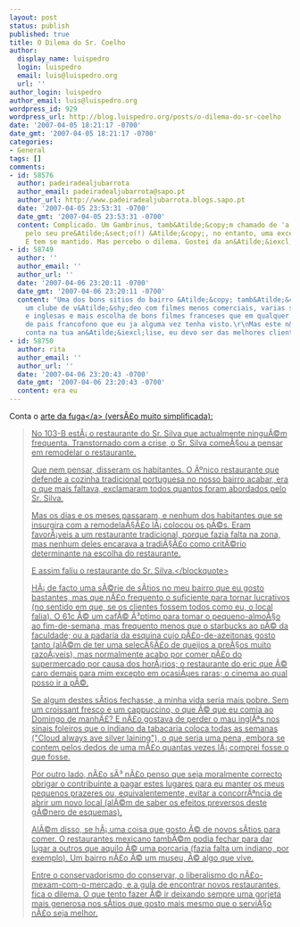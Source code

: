 ```yaml
---
layout: post
status: publish
published: true
title: O Dilema do Sr. Coelho
author:
  display_name: luispedro
  login: luispedro
  email: luis@luispedro.org
  url: ''
author_login: luispedro
author_email: luis@luispedro.org
wordpress_id: 929
wordpress_url: http://blog.luispedro.org/posts/o-dilema-do-sr-coelho
date: '2007-04-05 18:21:17 -0700'
date_gmt: '2007-04-05 18:21:17 -0700'
categories:
- General
tags: []
comments:
- id: 58576
  author: padeiradealjubarrota
  author_email: padeiradealjubarrota@sapo.pt
  author_url: http://www.padeiradealjubarrota.blogs.sapo.pt
  date: '2007-04-05 23:53:31 -0700'
  date_gmt: '2007-04-05 23:53:31 -0700'
  content: Complicado. Um Gambrinus, tamb&Atilde;&copy;m chamado de 'a ourivesaria'
    pelo seu pre&Atilde;&sect;o(!) &Atilde;&copy;, no entanto, uma excelente marca.
    E tem se mantido. Mas percebo o dilema. Gostei da an&Atilde;&iexcl;lise.
- id: 58749
  author: ''
  author_email: ''
  author_url: ''
  date: '2007-04-06 23:20:11 -0700'
  date_gmt: '2007-04-06 23:20:11 -0700'
  content: "Uma dos bons sitios do bairro &Atilde;&copy; tamb&Atilde;&copy;m o HeadsTogether,
    um clube de v&Atilde;&shy;deo com filmes menos comerciais, varias series americanas
    e inglesas e mais escolha de bons filmes franceses que em qualquer clube de v&Atilde;&shy;deo
    de pais francofono que eu ja alguma vez tenha visto.\r\nMas este n&Atilde;&pound;o
    conta na tua an&Atilde;&iexcl;lise, eu devo ser das melhores clientes..."
- id: 58750
  author: rita
  author_email: ''
  author_url: ''
  date: '2007-04-06 23:20:43 -0700'
  date_gmt: '2007-04-06 23:20:43 -0700'
  content: era eu
---
```

<p>Conta o <a href="http:&#47;&#47;aartedafuga.blogspot.com&#47;2007&#47;04&#47;cenas-do-conde-redondo.html">arte da fuga<&#47;a> (vers&Atilde;&pound;o muito simplificada):</p>
<blockquote><p>No 103-B est&Atilde;&iexcl; o restaurante do Sr. Silva que actualmente ningu&Atilde;&copy;m frequenta. Transtornado com a crise, o Sr. Silva come&Atilde;&sect;ou a pensar em remodelar o restaurante.</p>
<p>Que nem pensar, disseram os habitantes. O &Atilde;&ordm;nico restaurante que defende a cozinha tradicional portuguesa no nosso bairro acabar, era o que mais faltava, exclamaram todos quantos foram abordados pelo Sr. Silva.</p>
<p>Mas os dias e os meses passaram, e nenhum dos habitantes que se insurgira com a remodela&Atilde;&sect;&Atilde;&pound;o l&Atilde;&iexcl; colocou os p&Atilde;&copy;s. Eram favor&Atilde;&iexcl;veis a um restaurante tradicional, porque fazia falta na zona, mas nenhum deles encarava a tradi&Atilde;&sect;&Atilde;&pound;o como crit&Atilde;&copy;rio determinante na escolha do restaurante.</p>
<p>E assim faliu o restaurante do Sr. Silva.<&#47;blockquote>
<p>H&Atilde;&iexcl; de facto uma s&Atilde;&copy;rie de s&Atilde;&shy;tios no meu bairro que eu gosto bastantes, mas que n&Atilde;&pound;o frequento o suficiente para tornar lucrativos (no sentido em que, se os clientes fossem todos como eu, o local falia). O 61c &Atilde;&copy; um caf&Atilde;&copy; &Atilde;&sup3;ptimo para tomar o pequeno-almo&Atilde;&sect;o ao fim-de-semana, mas frequento menos que o starbucks ao p&Atilde;&copy; da faculdade; ou a padaria da esquina cujo p&Atilde;&pound;o-de-azeitonas gosto tanto (al&Atilde;&copy;m de ter uma selec&Atilde;&sect;&Atilde;&pound;o de queijos a pre&Atilde;&sect;os muito razo&Atilde;&iexcl;veis), mas normalmente acabo por comer p&Atilde;&pound;o do supermercado por causa dos hor&Atilde;&iexcl;rios; o restaurante do eric que &Atilde;&copy; caro demais para mim excepto em ocasi&Atilde;&micro;es raras; o cinema ao qual posso ir a p&Atilde;&copy;.</p>
<p>Se algum destes s&Atilde;&shy;tios fechasse, a minha vida seria mais pobre. Sem um croissant fresco e um cappuccino, o que &Atilde;&copy; que eu comia ao Domingo de manh&Atilde;&pound;? E n&Atilde;&pound;o gostava de perder o mau ingl&Atilde;&ordf;s nos sinais foleiros que o indiano da tabacaria coloca todas as semanas ("Cloud always ave silver laining"), o que seria uma pena, embora se contem pelos dedos de uma m&Atilde;&pound;o quantas vezes l&Atilde;&iexcl; comprei fosse o que fosse.</p>
<p>Por outro lado, n&Atilde;&pound;o s&Atilde;&sup3; n&Atilde;&pound;o penso que seja moralmente correcto obrigar o contribuinte a pagar estes lugares para eu manter os meus pequenos prazeres ou, equivalentemente, evitar a concorr&Atilde;&ordf;ncia de abrir um novo local (al&Atilde;&copy;m de saber os efeitos preversos deste g&Atilde;&copy;nero de esquemas).</p>
<p>Al&Atilde;&copy;m disso, se h&Atilde;&iexcl; uma coisa que gosto &Atilde;&copy; de novos s&Atilde;&shy;tios para comer. O restaurantes mexicano tamb&Atilde;&copy;m podia fechar para dar lugar a outros que aquilo &Atilde;&copy; uma porcaria (fazia falta um indiano, por exemplo). Um bairro n&Atilde;&pound;o &Atilde;&copy; um museu, &Atilde;&copy; algo que vive.</p>
<p>Entre o conservadorismo do conservar, o liberalismo do n&Atilde;&pound;o-mexam-com-o-mercado, e a gula de encontrar novos restaurantes, fica o dilema. O que tento fazer &Atilde;&copy; ir deixando sempre uma gorjeta mais generosa nos s&Atilde;&shy;tios que gosto mais mesmo que o servi&Atilde;&sect;o n&Atilde;&pound;o seja melhor.</p>
